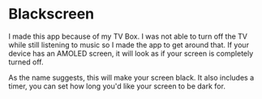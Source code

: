 # Blackscreen

I made this app because of my TV Box. I was not able to turn off the TV while still listening to music so I made the app to get 
around that. If your device has an AMOLED screen, it will look as if your screen is completely turned off. 

As the name suggests, this will make your screen black. It also includes a timer, you can set how long you'd like your screen to
be dark for.

